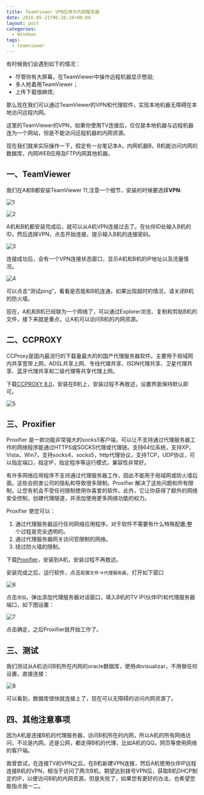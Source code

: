 ```yaml
---
title: TeamViewer VPN应用于内网服务器
date: 2016-05-21T06:28:26+00:00
layout: post
categories:
  - Windows
tags:
  - teamviewer
---
```


有时候我们会遇到如下的情况：

* 尽管你有大屏幕，在TeamViewer中操作远程机器显示憋屈;
* 多人抢着用TeamViewer；
* 上传下载很麻烦;

那么现在我们可以通过TeamViewer的VPN和代理软件，实现本地机器无障碍在本地访问远程内网。

这里的TeamViewer的VPN，如果你使用TV连接后，仅仅是本地机器与远程机器连为一个网站，但是不能访问远程机器的内网资源。

<!--more-->

现在我们就来实际操作一下，假定有一台笔记本A，内网机器B，B机能访问内网的数据库，内网WEB应用及FTP内网其他机器。

## 一、TeamViewer

我们在A和B都安装TeamViewer 11,注意一个细节，安装的时候要选择**VPN**:

![1](https://res.cloudinary.com/the-backyard-of-stanley/image/upload/v1463702781/QQ%E5%9B%BE%E7%89%8720160520075745_mkfadk.png)

![2](https://res.cloudinary.com/the-backyard-of-stanley/image/upload/v1463702674/QQ%E6%88%AA%E5%9B%BE20160520075845_ag4puy.png)

A机和B机都安装完成后，就可以从A机VPN连接过去了。在伙伴ID处输入B机的ID，然后选择VPN，点击开始连接，提示输入B机的连接密码。

![3](https://res.cloudinary.com/the-backyard-of-stanley/image/upload/v1463703009/QQ%E6%88%AA%E5%9B%BE20160520080948_mwthdv.png)

连接成功后，会有一个VPN连接状态窗口，显示A机和B机的IP地址以及流量情况。

![4](https://res.cloudinary.com/the-backyard-of-stanley/image/upload/v1463703141/QQ%E6%88%AA%E5%9B%BE20160520081200_glvi2n.png)

可以点击“测试ping”，看看是否能和B机连通，如果出现超时的情况，请关闭B机的防火墙。

现在，A机和B机已经联为一个网络了，可以通过Explorer浏览、复制和剪贴B机的文件，接下来就是重点，让A机可以访问B机的内网资源。

## 二、CCPROXY

CCProxy是国内最流行的下载量最大的的国产代理服务器软件。主要用于局域网内共享宽带上网，ADSL共享上网、专线代理共享、ISDN代理共享、卫星代理共享、蓝牙代理共享和二级代理等共享代理上网。

下载[CCPROXY 8.0](http://pan.baidu.com/s/1mipO5AS)，安装在B机上，安装过程不再敖述，设置界面保持默认即可。

![5](https://res.cloudinary.com/the-backyard-of-stanley/image/upload/v1463703672/QQ%E6%88%AA%E5%9B%BE20160520081640_rptghb.png)

## 三、Proxifier

Proxifier 是一款功能非常强大的socks5客户端，可以让不支持通过代理服务器工作的网络程序能通过HTTPS或SOCKS代理或代理链。支持64位系统，支持XP，Vista，Win7，支持socks4，socks5，http代理协议，支持TCP，UDP协议，可以指定端口，指定IP，指定程序等运行模式，兼容性非常好。

有许多网络应用程序不支持通过代理服务器工作，因此不能用于局域网或防火墙后面。这些会损害公司的隐私和导致很多限制。Proxifier 解决了这些问题和所有限制，让您有机会不受任何限制使用你喜爱的软件。此外，它让你获得了额外的网络安全控制，创建代理隧道，并添加使用更多网络功能的权力。

Proxifier 使您可以：

1. 通过代理服务器运行任何网络应用程序。对于软件不需要有什么特殊配置;整个过程是完全透明的。
2. 通过代理服务器网关访问受限制的网络。
3. 绕过防火墙的限制。

下载[Proxifier](http://pan.baidu.com/s/1i4MO0xZ)，安装到A机，安装过程不再敖述。

安装完成之后，运行软件，点击`配置文件`->`代理服务器`，打开如下窗口

![6](https://res.cloudinary.com/the-backyard-of-stanley/image/upload/v1463705554/QQ%E6%88%AA%E5%9B%BE20160520084912_emk2zb.png)

点击`添加`，弹出添加代理服务器对话窗口，填入B机的TV IP(伙伴IP)和代理服务器端口，如下图设置：

![7](https://res.cloudinary.com/the-backyard-of-stanley/image/upload/v1463705563/QQ%E6%88%AA%E5%9B%BE20160520084934_uqixfy.png)

点击确定，之后Proxifier就开始工作了。

## 三、测试

我们测试从A机访问B机所在内网的oracle数据库，使用dbvisualizar，不用做任何设置，直接连接：

![8](https://res.cloudinary.com/the-backyard-of-stanley/image/upload/v1463705575/QQ%E6%88%AA%E5%9B%BE20160520085145_vaxqrj.png)

可以看到，数据库很快就连接上了，现在可以无障碍的访问内网资源了。

## 四、其他注意事项

因为A机是连接B机的代理服务器，访问B机所在的内网，所以A机的所有网络访问，不论是内网，还是公网，都走得B机的代理，比如A机的QQ，网页等使用网络的客户端。

我曾尝试，在连接TV的VPN之后，在B机新建VPN连接，然后A机使用伙伴IP远程连接B机的VPN，相当于访问了两次B机，期望达到拨号VPN后，获取B机DHCP制定的IP，以便访问B机的内网资源，但是失败了，如果您有更好的办法，也希望您能指点我一二。


